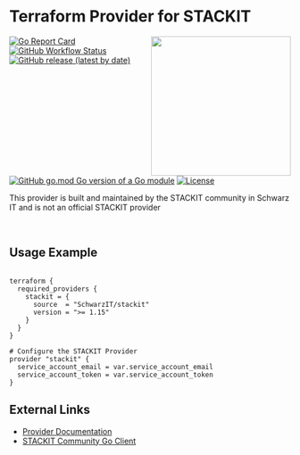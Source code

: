 # Terraform Provider for STACKIT
<!--summary-image-->
<img src="https://hcti.io/v1/image/8c00cad7-37ba-404b-8fee-3b96754ce890" width="250" align="right" />
<!--revision-b18a47da-911f-4031-bb17-abbf4f04cd1a--><!--summary-image-->

[![Go Report Card](https://goreportcard.com/badge/github.com/SchwarzIT/terraform-provider-stackit)](https://goreportcard.com/report/github.com/SchwarzIT/terraform-provider-stackit) <!--workflow-badge-->[![GitHub Workflow Status](https://img.shields.io/badge/Acceptance%20Tests-46%20passed%2C%2032%20failed-orange)](https://github.com/SchwarzIT/terraform-provider-stackit/actions/workflows/acceptance_test.yml)<!--revision-0fcc532e-11e5-41ac-a1be-5850e2bb00e1--><!--workflow-badge--><br />[![GitHub release (latest by date)](https://img.shields.io/github/v/release/SchwarzIT/terraform-provider-stackit)](https://registry.terraform.io/providers/SchwarzIT/stackit/latest/docs) [![GitHub go.mod Go version of a Go module](https://img.shields.io/github/go-mod/go-version/gomods/athens.svg)](https://github.com/gomods/athens) [![License](https://img.shields.io/badge/License-Apache_2.0-lightgray.svg)](https://opensource.org/licenses/Apache-2.0)

This provider is built and maintained by the STACKIT community in Schwarz IT and is not an official STACKIT provider

<br />

## Usage Example

```hcl

terraform {
  required_providers {
    stackit = {
      source  = "SchwarzIT/stackit"
      version = ">= 1.15"
    }
  }
}

# Configure the STACKIT Provider
provider "stackit" {
  service_account_email = var.service_account_email
  service_account_token = var.service_account_token
}

```

## External Links

* [Provider Documentation](https://registry.terraform.io/providers/SchwarzIT/stackit/latest/docs)
* [STACKIT Community Go Client](https://github.com/SchwarzIT/community-stackit-go-client)
